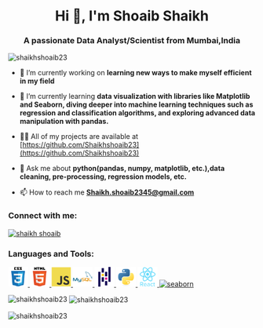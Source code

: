 <h1 align="center">Hi 👋, I'm Shoaib Shaikh</h1>
<h3 align="center">A passionate Data Analyst/Scientist from Mumbai,India</h3>

<p align="left"> <img src="https://komarev.com/ghpvc/?username=shaikhshoaib23&label=Profile%20views&color=0e75b6&style=flat" alt="shaikhshoaib23" /> </p>

- 🔭 I’m currently working on **learning new ways to make myself efficient in my field**

- 🌱 I’m currently learning **data visualization with libraries like Matplotlib and Seaborn, diving deeper into machine learning techniques such as regression and classification algorithms, and exploring advanced data manipulation with pandas.**

- 👨‍💻 All of my projects are available at [https://github.com/Shaikhshoaib23](https://github.com/Shaikhshoaib23)

- 💬 Ask me about **python(pandas, numpy, matplotlib, etc.),data cleaning, pre-processing, regression models, etc.**

- 📫 How to reach me **Shaikh.shoaib2345@gmail.com**

<h3 align="left">Connect with me:</h3>
<p align="left">
<a href="https://linkedin.com/in/shaikh shoaib" target="blank"><img align="center" src="https://raw.githubusercontent.com/rahuldkjain/github-profile-readme-generator/master/src/images/icons/Social/linked-in-alt.svg" alt="shaikh shoaib" height="30" width="40" /></a>
</p>

<h3 align="left">Languages and Tools:</h3>
<p align="left"> <a href="https://www.w3schools.com/css/" target="_blank" rel="noreferrer"> <img src="https://raw.githubusercontent.com/devicons/devicon/master/icons/css3/css3-original-wordmark.svg" alt="css3" width="40" height="40"/> </a> <a href="https://www.w3.org/html/" target="_blank" rel="noreferrer"> <img src="https://raw.githubusercontent.com/devicons/devicon/master/icons/html5/html5-original-wordmark.svg" alt="html5" width="40" height="40"/> </a> <a href="https://developer.mozilla.org/en-US/docs/Web/JavaScript" target="_blank" rel="noreferrer"> <img src="https://raw.githubusercontent.com/devicons/devicon/master/icons/javascript/javascript-original.svg" alt="javascript" width="40" height="40"/> </a> <a href="https://www.mysql.com/" target="_blank" rel="noreferrer"> <img src="https://raw.githubusercontent.com/devicons/devicon/master/icons/mysql/mysql-original-wordmark.svg" alt="mysql" width="40" height="40"/> </a> <a href="https://pandas.pydata.org/" target="_blank" rel="noreferrer"> <img src="https://raw.githubusercontent.com/devicons/devicon/2ae2a900d2f041da66e950e4d48052658d850630/icons/pandas/pandas-original.svg" alt="pandas" width="40" height="40"/> </a> <a href="https://www.python.org" target="_blank" rel="noreferrer"> <img src="https://raw.githubusercontent.com/devicons/devicon/master/icons/python/python-original.svg" alt="python" width="40" height="40"/> </a> <a href="https://reactjs.org/" target="_blank" rel="noreferrer"> <img src="https://raw.githubusercontent.com/devicons/devicon/master/icons/react/react-original-wordmark.svg" alt="react" width="40" height="40"/> </a> <a href="https://seaborn.pydata.org/" target="_blank" rel="noreferrer"> <img src="https://seaborn.pydata.org/_images/logo-mark-lightbg.svg" alt="seaborn" width="40" height="40"/> </a> </p>

<p><img align="left" src="https://github-readme-stats.vercel.app/api/top-langs?username=shaikhshoaib23&show_icons=true&locale=en&layout=compact" alt="shaikhshoaib23" /></p>

<p>&nbsp;<img align="center" src="https://github-readme-stats.vercel.app/api?username=shaikhshoaib23&show_icons=true&locale=en" alt="shaikhshoaib23" /></p>

<p><img align="center" src="https://github-readme-streak-stats.herokuapp.com/?user=shaikhshoaib23&" alt="shaikhshoaib23" /></p>

